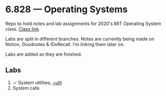 # 6.828 —  Operating Systems

Repo to hold notes and lab assignments for 2020's MIT Operating System class.
[Class link](https://pdos.csail.mit.edu/6.828/2020/schedule.html).

Labs are split in different branches. Notes are currently being made on Notion, Goodnotes & IDoRecall.
I'm linking them later on.

Labs are added as they are finished.

## Labs

1. ✓ System utilities, [~util](https://github.com/ruiconti/xv6-labs-2020/tree/util)
2. System calls

